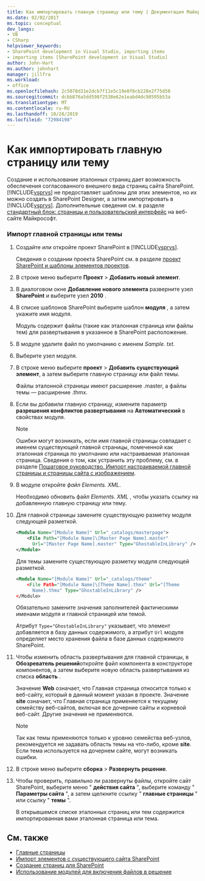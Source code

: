 ```yaml
---
title: Как импортировать главную страницу или тему | Документация Майкрософт
ms.date: 02/02/2017
ms.topic: conceptual
dev_langs:
- VB
- CSharp
helpviewer_keywords:
- SharePoint development in Visual Studio, importing items
- importing items [SharePoint development in Visual Studio]
author: John-Hart
ms.author: johnhart
manager: jillfra
ms.workload:
- office
ms.openlocfilehash: 2c5078d31e2dcb7f11e5c19e0f8cb228e2f75d50
ms.sourcegitcommit: dcbb876a5dd598f2538e62e1eabd4dc98595b53a
ms.translationtype: MT
ms.contentlocale: ru-RU
ms.lasthandoff: 10/28/2019
ms.locfileid: "72984198"
---
```

# <a name="how-to-import-a-master-page-or-theme"></a>Как импортировать главную страницу или тему
  Создание и использование эталонных страниц дает возможность обеспечения согласованного внешнего вида страниц сайта SharePoint. [!INCLUDE[vsprvs](../sharepoint/includes/vsprvs-md.md)] не предоставляет шаблоны для этих элементов, но их можно создать в SharePoint Designer, а затем импортировать в [!INCLUDE[vsprvs](../sharepoint/includes/vsprvs-md.md)]. Дополнительные сведения см. в разделе [стандартный блок: страницы и пользовательский интерфейс](/previous-versions/office/developer/sharepoint-2010/ee539040(v=office.14)) на веб-сайте Майкрософт.

### <a name="to-import-a-master-page-or-theme"></a>Импорт главной страницы или темы

1. Создайте или откройте проект SharePoint в [!INCLUDE[vsprvs](../sharepoint/includes/vsprvs-md.md)].

     Сведения о создании проекта SharePoint см. в разделе [проект SharePoint и шаблоны элементов проектов](../sharepoint/sharepoint-project-and-project-item-templates.md).

2. В строке меню выберите **Проект** > **Добавить новый элемент**.

3. В диалоговом окне **Добавление нового элемента** разверните узел **SharePoint** и выберите узел **2010** .

4. В списке шаблонов SharePoint выберите шаблон **модуля** , а затем укажите имя модуля.

     Модуль содержит файлы (такие как эталонная страница или файлы тем) для развертывания в указанное в SharePoint расположение.

5. В модуле удалите файл по умолчанию с именем *Sample. txt*.

6. Выберите узел модуля.

7. В строке меню выберите **проект** > **Добавить существующий элемент**, а затем выберите главную страницу или файл темы.

     Файлы эталонной страницы имеют расширение .master, а файлы темы — расширение .thmx.

8. Если вы добавили главную страницу, измените параметр **разрешения конфликтов развертывания** на **Автоматический** в свойствах модуля.

    > [!NOTE]
    > Ошибки могут возникать, если имя главной страницы совпадает с именем существующей главной страницы, помеченной как эталонная страница по умолчанию или настраиваемая эталонная страница. Сведения о том, как устранить эту проблему, см. в разделе [Пошаговое руководство. Импорт настраиваемой главной страницы и страницы сайта с изображением](../sharepoint/walkthrough-import-a-custom-master-page-and-site-page-with-an-image.md).

9. В модуле откройте *файл Elements. XML*.

     Необходимо обновить файл *Elements. XML* , чтобы указать ссылку на добавленную главную страницу или тему.

10. Для главной страницы замените существующую разметку модуля следующей разметкой.

    ```xml
    <Module Name="[Module Name]" Url="_catalogs/masterpage">
        <File Path="[Module Name]\[Master Page Name].master"
          Url="[Master Page Name].master" Type="GhostableInLibrary" />
    </Module>
    ```

     Для темы замените существующую разметку модуля следующей разметкой.

    ```xml
    <Module Name="[Module Name]" Url="_catalogs/theme"
        <File Path="[Module Name]\[Theme Name].thmx" Url="[Theme
          Name].thmx" Type="GhostableInLibrary" />
    </Module>
    ```

     Обязательно замените значения заполнителей фактическими именами модуля и главной страницей или темой.

     Атрибут `Type="GhostableInLibrary"` указывает, что элемент добавляется в базу данных содержимого, а атрибут `Url` модуля определяет место хранения файла в базе данных содержимого SharePoint.

11. Чтобы изменить область развертывания для главной страницы, в **Обозреватель решений**откройте файл компонента в конструкторе компонентов, а затем выберите новую область развертывания из списка **область** .

     Значение **Web** означает, что Главная страница относится только к веб-сайту, который в данный момент указан в проекте. Значение **site** означает, что Главная страница применяется к текущему семейству веб-сайтов, включая все дочерние сайты и корневой веб-сайт. Другие значения не применяются.

    > [!NOTE]
    > Так как темы применяются только к уровню семейства веб-узлов, рекомендуется не задавать область темы на что-либо, кроме **site**. Если тема используется на дочернем сайте, могут возникать ошибки.

12. В строке меню выберите **сборка** > **Развернуть решение**.

13. Чтобы проверить, правильно ли развернуты файлы, откройте сайт SharePoint, выберите меню " **действия сайта** ", выберите команду " **Параметры сайта** ", а затем щелкните ссылку " **главные страницы** " или ссылку " **темы** ".

     В открывшемся списке эталонных страниц или тем содержится импортированная вами эталонная страница или тема.

## <a name="see-also"></a>См. также
- [Главные страницы](/previous-versions/office/developer/sharepoint-2010/ms443795(v=office.14))
- [Импорт элементов с существующего сайта SharePoint](../sharepoint/importing-items-from-an-existing-sharepoint-site.md)
- [Создание страниц для SharePoint](../sharepoint/creating-pages-for-sharepoint.md)
- [Использование модулей для включения файлов в решение](../sharepoint/using-modules-to-include-files-in-the-solution.md)

